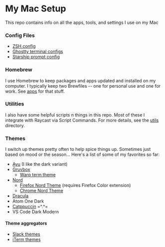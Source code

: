 # My Mac Setup

This repo contains info on all the apps, tools, and settings I use on my Mac

### Config Files

- [ZSH config](https://gist.github.com/mjr2595/41307eb35513a0cbbd1beb63a9981291)
- [Ghostty terminal configs](https://gist.github.com/mjr2595/fa5b63f7a1bf7fa2f644b921aa02a318)
- [Starship prompt config](https://gist.github.com/mjr2595/8a3bd766dc7618bfca5cc8609e9d5753)

### Homebrew

I use Homebrew to keep packages and apps updated and installed on my computer. I typically keep two Brewfiles -- one for personal use and one for work. See [apps](./apps/) for that stuff.

### Utilities

I also have some helpful scripts n things in this repo. Most of these I integrate with Raycast via Script Commands. For more details, see the [utils](./utils/) directory.

### Themes

I switch up themes pretty often to help spice things up. Sometimes just based on mood or the season...
Here's a list of some of my favorites so far:

- [Ayu](https://github.com/ayu-theme) (I like the dark variant)
- [Gruvbox](https://github.com/morhetz/gruvbox)
  - [Warp term theme](https://gist.github.com/mjr2595/577258b53b2697087e75a5d4a36f668f)
- [Nord](https://www.nordtheme.com/)
  - [Firefox Nord Theme](https://color.firefox.com/?theme=XQAAAAIPAQAAAAAAAABBKYhm849SCia2CaaEGccwS-xMDPr6_CqlFI4MnOwqZESgRUapmIlv11Yd8Tl3BA9DEpHmaalTe_N-82o2XfpjlEZD9MaHq66xpqUpnZQLgP7FSZDiLkGIoS-wHKdSGZbsH8AhJeOCI-lo-g7ehrIiZKyL0gk2rppTmDPrzfzJp_abHb1ly43cSq8Yc7QZAer4ZLwu90zMJiOO__y_wOA) (requires Firefox Color extension)
  - [Chrome Nord Theme](https://chrome.google.com/webstore/detail/nord/abehfkkfjlplnjadfcjiflnejblfmmpj)
- [Dracula](https://draculatheme.com/)
- Atom One Dark
- [Catppuccin](https://github.com/catppuccin/catppuccin) =^.^=
- VS Code Dark Modern

#### Theme aggregators

- [Slack themes](https://gist.github.com/mjr2595/fa63d054ea08bff1fdd848c355fe89df)
- [iTerm themes](https://iterm2colorschemes.com/)
